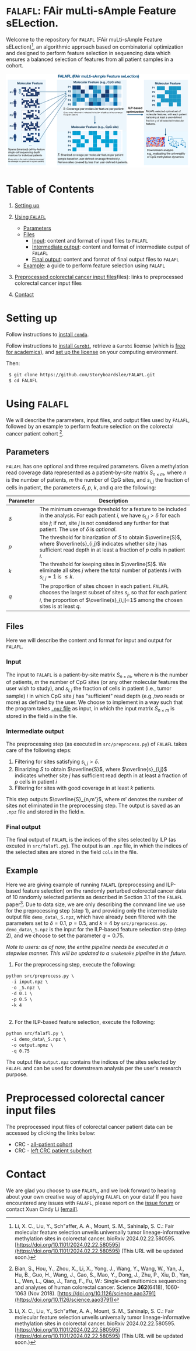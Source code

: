 # `FALAFL`: FAir muLti-sAmple Feature sELection.

Welcome to the repository for `FALAFL` (FAir muLti-sAmple Feature sELection)[^2], an algorithmic approach based on combinatorial optimization and designed to perform feature selection in sequencing data which ensures a balanced selection of features from all patient samples in a cohort.

![Schema Figure for FALAFL](/assets/falafl_sysarch.png)


# Table of Contents

  1. [Setting up](#start) 
 
  2. [Using `FALAFL`](#manual)
     * [Parameters](#param)
     * [Files](#files) 
       * [Input](#input): content and format of input files to `FALAFL`
       * [Intermediate output](#inter_output): content and format of intermediate output of `FALAFL`
       * [Final output](#final_output): content and format of final output files to `FALAFL`
     * [Example](#example): a guide to perform feature selection using `FALAFL`
  3. [Preprocessed colorectal cancer input files](#crc)files): links to preprocessed colorectal cancer input files
  4. [Contact](#contact)



<a name="start"></a>
# Setting up

Follow instructions to [install `conda`](https://conda.io/projects/conda/en/latest/user-guide/install/).

Follow instructions to [install `Gurobi`](https://support.gurobi.com/hc/en-us/articles/360044290292-How-do-I-install-Gurobi-for-Python-), retrieve a `Gurobi` license (which is [free for academics](https://www.gurobi.com/academia/academic-program-and-licenses/)), and [set up the license](https://www.gurobi.com/documentation/9.5/quickstart_mac/retrieving_and_setting_up_.html) on your computing environment.

Then:

```console
 $ git clone https://github.com/Storyboardslee/FALAFL.git
 $ cd FALAFL
```


<a name="manual"></a>
# Using `FALAFL`

We will describe the parameters, input files, and output files used by `FALAFL`, followed by an example to perform feature selection on the colorectal cancer patient cohort [^1].

<a name="param"></a>
## Parameters

`FALAFL` has one optional and three required parameters. Given a methylation read coverage data represented as a patient-by-site matrix $S_{n\times m}$, where $n$ is the number of patients, $m$ the number of CpG sites, and $s_{i,j}$ the fraction of cells in patient, the parameters $\delta$, $p$, $k$, and $q$ are the following:

 | **Parameter** | **Description** |
 |---------------|----------------|
 |     $\delta$  |  The minimum coverage threshold for a feature to be included in the analysis. For each patient $i$, we have $s_{i,j} > \delta$ for each site $j$; if not, site $j$ is not considered any further for that patient. The use of $\delta$ is _optional_. |
 |     $p$        | The threshold for binarization of $S$ to obtain $\overline{S}$, where $\overline{s}_{i,j}$ indicates whether site $j$ has sufficient read depth in at least a fraction of $p$ cells in patient $i$. |
 |     $k$        |  The threshold for keeping sites in $\overline{S}$. We eliminate all sites $j$ where the total number of patients $i$ with $s_{i,j} =1$ is $\leq k$. |
  |    $q$        |  The proportion of sites chosen in each patient. `FALAFL` chooses the largest subset of sites $s_j$, so that for each patient $i$, the proportion of $\overline{s}_{i,j}=1$ among the chosen sites is at least $q$.          |



<a name="files"></a>

## Files

Here we will describe the content and format for input and output for `FALAFL`.

<a name="input"></a>
### Input

The input to `FALAFL` is a patient-by-site matrix $S_{n\times m}$, where $n$ is the number of patients, $m$ the number of CpG sites (or any other molecular features the user wish to study), and $s_{i,j}$ the fraction of cells in patient (i.e., tumor sample) $i$ in which CpG site $j$ has "sufficient" read depth (e.g.,two reads or more) as defined by the user. We choose to implement in a way such that the program takes [`.npz` file](https://numpy.org/doc/2.2/reference/generated/numpy.savez.html#numpy.savez) as input, in which the input matrix $S_{n\times m}$ is stored in the field `m` in the file.

<a name="inter_output"></a>
### Intermediate output

The preprocessing step (as executed in `src/preprocess.py`) of `FALAFL` takes care of the following steps:
1. Filtering for sites satisfying $s_{i,j} >\delta$.
2. Binarizing $S$ to obtain $\overline{S}$, where $\overline{s}_{i,j}$ indicates whether site $j$ has sufficient read depth in at least a fraction of $p$ cells in patient $i$
3. Filtering for sites with good coverage in at least $k$ patients.

This step outputs $\overline{S}_{n,m'}$, where $m'$ denotes the number of sites not eliminated in the preprocessing step. The output is saved as an `.npz` file and stored in the field `m`.


<a name="final_output"></a>
### Final output
The final output of `FALAFL` is the indices of the sites selected by ILP (as excuted in `src/falafl.py`). The output is an `.npz` file, in which the indices of the selected sites are stored in the field `cols` in the file.


<a name="example"></a>
## Example

Here we are giving example of running `FALAFL` (preprocessing and ILP-based feature selection) on the randomly perturbed colorectal cancer data of 10 randomly selected patients as described in Section 3.1 of the `FALAFL` paper[^2]. Due to data size, we are only describing the command line we use for the preprocessing step (step 1), and providing only the intermediate output file `demo_data\_S.npz`, which have already been filtered with the parameters set to $\delta=0.1$, $p=0.5$, and $k=4$ by `src/preprocess.py`. `demo_data\_S.npz` is the input for the ILP-based feature selection step (step 2), and we choose to set the parameter $q=0.75$. 

_Note to users: as of now, the entire pipeline needs be executed in a stepwise manner. This will be updated to a `snakemake` pipeline in the future._

1. For the preprocessing step, execute the following:
```
python src/preprocess.py \
  -i input.npz \
  -o _S.npz \
  -d 0.1 \
  -p 0.5 \
  -k 4
  
```


2. For the ILP-based feature selection, execute the following:
```
python src/falafl.py \
  -i demo_data\_S.npz \
  -o output.npnz \
  -q 0.75 
```

The output file `output.npz` contains the indices of the sites selected by `FALAFL` and can be used for downstream analysis per the user's research purpose.

<a name="crc_files"></a>
# Preprocessed colorectal cancer input files
The preprocessed input files of colorectal cancer patient data can be accessed by clicking the links below: 
* CRC - [all-patient cohort](https://umd.box.com/s/dx6mndx1qkgahgwsq0p2p029pfv0u581)
* CRC - [left CRC patient subchort](https://umd.box.com/s/1hfi5rtufm6ln99h85wf0p280273urij)


<a name="contact"></a>
# Contact

We are glad you choose to use `FALAFL`, and we look forward to hearing about your own creative way of applying `FALAFL` on your data! If you have encountered any issues with `FALAFL`, please report on the [issue forum](https://github.com/Storyboardslee/FALAFL/issues) or contact Xuan Cindy Li [[email]](xli1994@umd.edu). 

<!-- References -->

[^1]: Bian, S., Hou, Y., Zhou, X., Li, X., Yong, J., Wang, Y., Wang, W., Yan, J., Hu, B., Guo, H., Wang, J.,
Gao, S., Mao, Y., Dong, J., Zhu, P., Xiu, D., Yan, L., Wen, L., Qiao, J., Tang, F., Fu, W.: Single-cell multiomics sequencing and analyses of human colorectal cancer. Science **362**(6418), 1060-1063 (Nov 2018). [https://doi.org/10.1126/science.aao3791](https://doi.org/10.1126/science.aao3791) 

[^2]: Li, X. C., Liu, Y., Sch\"affer, A. A., Mount, S. M., Sahinalp, S. C.: Fair molecular feature selection unveils universally tumor lineage-informative methylation sites in colorectal cancer. bioRxiv 2024.02.22.580595. [https://doi.org/10.1101/2024.02.22.580595](https://doi.org/10.1101/2024.02.22.580595) (This URL will be updated soon.)



